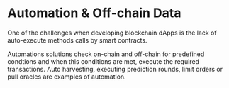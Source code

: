 # Automation & Off-chain Data

One of the challenges when developing blockchain dApps is the lack of auto-execute methods calls by smart contracts.

Automations solutions check on-chain and off-chain for predefined condtions and when this conditions are met, execute the required transactions.
Auto harvesting, executing prediction rounds, limit orders or pull oracles are examples of automation.

<br/>
